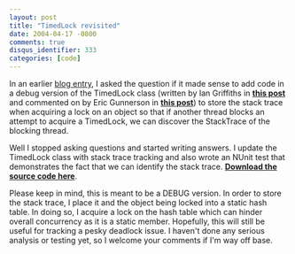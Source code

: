 ```yaml
---
layout: post
title: "TimedLock revisited"
date: 2004-04-17 -0800
comments: true
disqus_identifier: 333
categories: [code]
---
```

In an earlier [blog entry](http://haacked.com/archive/2004/03/26/lock-statement-with-timeout.aspx/),
I asked the question if it made sense to add code in a debug version of
the TimedLock class (written by Ian Griffiths in [**this
post**](http://www.interact-sw.co.uk/iangblog/2004/03/23/locking) and
commented on by Eric Gunnerson in [**this
post**](http://blogs.msdn.com/ericgu/archive/2004/03/24/95743.aspx)) to
store the stack trace when acquiring a lock on an object so that if
another thread blocks an attempt to acquire a TimedLock, we can discover
the StackTrace of the blocking thread.

Well I stopped asking questions and started writing answers. I update
the TimedLock class with stack trace tracking and also wrote an NUnit
test that demonstrates the fact that we can identify the stack trace.
[**Download the source code
here**](http://haacked.com/code/TimedLock.zip).

Please keep in mind, this is meant to be a DEBUG version. In order to
store the stack trace, I place it and the object being locked into a
static hash table. In doing so, I acquire a lock on the hash table which
can hinder overall concurrency as it is a static member. Hopefully, this
will still be useful for tracking a pesky deadlock issue. I haven't done
any serious analysis or testing yet, so I welcome your comments if I'm
way off base.

